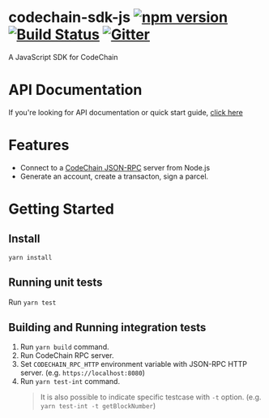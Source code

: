 # codechain-sdk-js [![npm version](https://badge.fury.io/js/codechain-sdk.svg)](https://badge.fury.io/js/codechain-sdk) [![Build Status](https://travis-ci.org/CodeChain-io/codechain-sdk-js.svg?branch=master)](https://travis-ci.org/CodeChain-io/codechain-sdk-js) [![Gitter](https://badges.gitter.im/CodeChain-io/codechain-sdk-js.svg)](https://gitter.im/CodeChain-io/codechain-sdk-js?utm_source=badge&utm_medium=badge&utm_campaign=pr-badge)

A JavaScript SDK for CodeChain

# API Documentation

If you're looking for API documentation or quick start guide, [click here](https://api.codechain.io/)

# Features

 * Connect to a [CodeChain JSON-RPC](https://github.com/codechain-io/codechain/wiki/JSON-RPC) server from Node.js
 * Generate an account, create a transacton, sign a parcel.

# Getting Started

## Install

```
yarn install
```

## Running unit tests

Run `yarn test`

## Building and Running integration tests

1. Run `yarn build` command.
1. Run CodeChain RPC server.
1. Set `CODECHAIN_RPC_HTTP` environment variable with JSON-RPC HTTP server. (e.g. `https://localhost:8080`)
1. Run `yarn test-int` command.
   > It is also possible to indicate specific testcase with `-t` option. (e.g. `yarn test-int -t getBlockNumber`)

